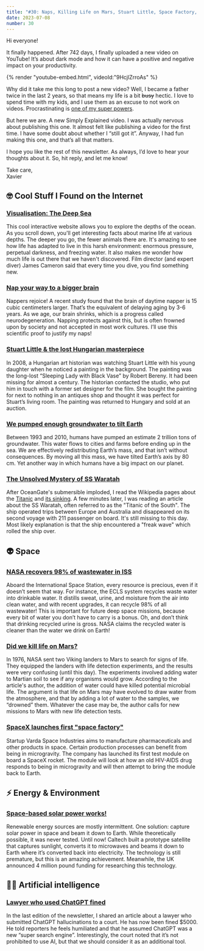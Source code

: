 ```yaml
---
title: "#30: Naps, Killing Life on Mars, Stuart Little, Space Factory, Tilting Earth, and more!"
date: 2023-07-08
number: 30
---
```


Hi everyone!

It finally happened. After 742 days, I finally uploaded a new video on YouTube! It’s about dark mode and how it can have a positive and negative impact on your productivity.

{% render "youtube-embed.html", videoId:"9HcjlZrroAs" %}

Why did it take me this long to post a new video? Well, I became a father twice in the last 2 years, so that means my life is a bit <del>busy</del> hectic. I love to spend time with my kids, and I use them as an excuse to not work on videos. Procrastinating is [one of my super powers](https://www.youtube.com/watch?v=arj7oStGLkU).

But here we are. A new Simply Explained video. I was actually nervous about publishing this one. It almost felt like publishing a video for the first time. I have some doubt about whether I “still got it”. Anyway, I had fun making this one, and that’s all that matters.

I hope you like the rest of this newsletter. As always, I’d love to hear your thoughts about it. So, hit reply, and let me know!

Take care,  
Xavier

<!--more-->

## 🤓 Cool Stuff I Found on the Internet

### [Visualisation: The Deep Sea](https://neal.fun/deep-sea/)
This cool interactive website allows you to explore the depths of the ocean. As you scroll down, you'll get interesting facts about marine life at various depths. The deeper you go, the fewer animals there are. It's amazing to see how life has adapted to live in this harsh environment: enormous pressure, perpetual darkness, and freezing water. It also makes me wonder how much life is out there that we haven't discovered. Film director (and expert diver) James Cameron said that every time you dive, you find something new.



### [Nap your way to a bigger brain](https://www.bbc.com/news/health-65950168)
Nappers rejoice! A recent study found that the brain of daytime napper is 15 cubic centimeters larger. That’s the equivalent of delaying aging by 3-6 years. As we age, our brain shrinks, which is a progress called neurodegeneration. Napping protects against this, but is often frowned upon by society and not accepted in most work cultures. I’ll use this scientific proof to justify my naps!




### [Stuart Little & the lost Hungarian masterpiece](https://www.theguardian.com/world/2014/nov/27/stuart-little-art-historian-long-lost-hungarian-masterpiece)
In 2008, a Hungarian art historian was watching Stuart Little with his young daughter when he noticed a painting in the background. The painting was the long-lost “Sleeping Lady with Black Vase” by Robert Bereny. It had been missing for almost a century. The historian contacted the studio, who put him in touch with a former set designer for the film. She bought the painting for next to nothing in an antiques shop and thought it was perfect for Stuart’s living room. The painting was returned to Hungary and sold at an auction.



### [We pumped enough groundwater to tilt Earth](https://e360.yale.edu/digest/groundwater-depletion-earths-axis)
Between 1993 and 2010, humans have pumped an estimate 2 trillion tons of groundwater. This water flows to cities and farms before ending up in the sea. We are effectively redistributing Earth’s mass, and that isn’t without consequences. By moving all this mass, we have tilted Earth’s axis by 80 cm. Yet another way in which humans have a big impact on our planet.



### [The Unsolved Mystery of SS Waratah](https://en.wikipedia.org/wiki/SS_Waratah)
After OceanGate's submersible imploded, I read the Wikipedia pages about the [Titanic](https://en.wikipedia.org/wiki/Titanic) and [its sinking](https://en.wikipedia.org/wiki/Sinking_of_the_Titanic). A few minutes later, I was reading an article about the SS Waratah, often referred to as the "Titanic of the South". The ship operated trips between Europe and Australia and disappeared on its second voyage with 211 passenger on board. It's still missing to this day. Most likely explanation is that the ship encountered a "freak wave" which rolled the ship over.




## 👽 Space
### [NASA recovers 98% of wastewater in ISS](https://futurism.com/the-byte/nasa-astronauts-98-percent-urine)
Aboard the International Space Station, every resource is precious, even if it doesn’t seem that way. For instance, the ECLS system recycles waste water into drinkable water. It distills sweat, urine, and moisture from the air into clean water, and with recent upgrades, it can recycle 98% of all wastewater! This is important for future deep space missions, because every bit of water you don’t have to carry is a bonus. Oh, and don’t think that drinking recycled urine is gross. NASA claims the recycled water is cleaner than the water we drink on Earth!



### [Did we kill life on Mars?](https://bigthink.com/hard-science/accidentally-killed-life-mars/)
In 1976, NASA sent two Viking landers to Mars to search for signs of life. They equipped the landers with life detection experiments, and the results were very confusing (until this day). The experiments involved adding water to Martian soil to see if any organisms would grow. According to the article's author, the addition of water could have killed potential microbial life. The argument is that life on Mars may have evolved to draw water from the atmosphere, and that by adding a lot of water to the samples, we “drowned” them. Whatever the case may be, the author calls for new missions to Mars with new life detection tests.




### [SpaceX launches first "space factory"](https://bigthink.com/the-present/spacex-varda-space-factory-pharmaceutical-drugs-microgravity/)
Startup Varda Space Industries aims to manufacture pharmaceuticals and other products in space. Certain production processes can benefit from being in microgravity. The company has launched its first test module on board a SpaceX rocket. The module will look at how an old HIV-AIDS drug responds to being in microgravity and will then attempt to bring the module back to Earth.



## ⚡️ Energy & Environment

### [Space-based solar power works!](https://www.theverge.com/23762445/space-based-solar-power-clean-energy-milestone)
Renewable energy sources are mostly intermittent. One solution: capture solar power in space and beam it down to Earth. While theoretically possible, it was never tested. Until now! Caltech built a prototype satellite that captures sunlight, converts it to microwaves and beams it down to Earth where it’s converted back into electricity. The technology is still premature, but this is an amazing achievement. Meanwhile, the UK announced 4 million pound funding for researching this technology.



## 🧠🤖 Artificial intelligence

### [Lawyer who used ChatGPT fined](https://fortune.com/2023/06/23/lawyers-fined-filing-chatgpt-hallucinations-in-court/)
In the last edition of the newsletter, I shared an article about a lawyer who submitted ChatGPT hallucinations to a court. He has now been fined $5000. He told reporters he feels humiliated and that he assumed ChatGPT was a new “super search engine”. Interestingly, the court noted that it’s not prohibited to use AI, but that we should consider it as an additional tool.


